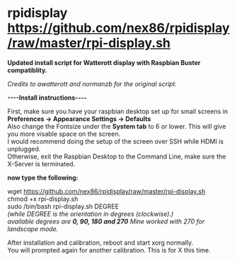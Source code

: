# rpidisplay  https://github.com/nex86/rpidisplay/raw/master/rpi-display.sh

**Updated install script for Watterott display with Raspbian Buster compatiblity.**

*Credits to awatterott and normanzb for the original script.*

**----Install instructions----**

First, make sure you have your raspbian desktop set up for small screens in **Preferences -> Appearance Settings -> Defaults**  
Also change the Fontsize under the **System tab** to 6 or lower. This will give you more visable space on the screen.  
I would recommend doing the setup of the screen over SSH while HDMI is unplugged.  
Otherwise, exit the Raspbian Desktop to the Command Line, make sure the X-Server is terminated.  

**now type the following:**

  wget https://github.com/nex86/rpidisplay/raw/master/rpi-display.sh  
  chmod +x rpi-display.sh  
  sudo /bin/bash rpi-display.sh DEGREE  
*(while DEGREE is the orientation in degrees (clockwise).)*  
*available degrees are **0, 90, 180 and 270** Mine worked with 270 for landscape mode.*  

After installation and calibration, reboot and start xorg normally.   
You will prompted again for another calibration. This is for X this time.



